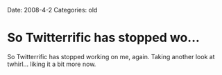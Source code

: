 Date: 2008-4-2
Categories: old

# So Twitterrific has stopped wo...

So Twitterrific has stopped working on me, again.  Taking another look at twhirl... liking it a bit more now.
